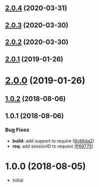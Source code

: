 <a name="2.0.4"></a>
## [2.0.4](https://github.com/dreisel/express-session-id/compare/v2.0.3...v2.0.4) (2020-03-31)



<a name="2.0.3"></a>
## [2.0.3](https://github.com/dreisel/express-session-id/compare/v2.0.2...v2.0.3) (2020-03-30)



<a name="2.0.2"></a>
## [2.0.2](https://github.com/dreisel/express-session-id/compare/v2.0.1...v2.0.2) (2020-03-30)



<a name="2.0.1"></a>
## [2.0.1](https://github.com/dreisel/express-session-id/compare/v2.0.0...v2.0.1) (2019-01-26)



<a name="2.0.0"></a>
# [2.0.0](https://github.com/dreisel/express-session-id/compare/v1.0.2...v2.0.0) (2019-01-26)



<a name="1.0.2"></a>
## [1.0.2](https://github.com/dreisel/express-session-id/compare/v1.0.1...v1.0.2) (2018-08-06)



<a name="1.0.1"></a>
## 1.0.1 (2018-08-06)


### Bug Fixes

* **build:** add support to require ([9c66da2](https://github.com/dreisel/express-session-id/commit/9c66da2))
* **req:** add sessionID to request ([ff69775](https://github.com/dreisel/express-session-id/commit/ff69775))



<a name="1.0.0"></a>
# 1.0.0 (2018-08-05)
* Initial







